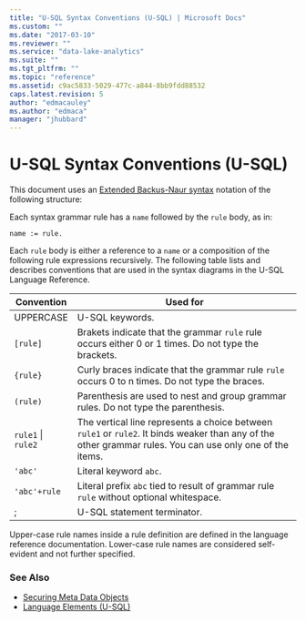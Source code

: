 ```yaml
---
title: "U-SQL Syntax Conventions (U-SQL) | Microsoft Docs"
ms.custom: ""
ms.date: "2017-03-10"
ms.reviewer: ""
ms.service: "data-lake-analytics"
ms.suite: ""
ms.tgt_pltfrm: ""
ms.topic: "reference"
ms.assetid: c9ac5833-5029-477c-a844-8bb9fdd88532
caps.latest.revision: 5
author: "edmacauley"
ms.author: "edmaca"
manager: "jhubbard"
---
```

# U-SQL Syntax Conventions (U-SQL)
This document uses an [Extended Backus-Naur syntax](http://matt.might.net/articles/grammars-bnf-ebnf/) notation of the following structure:  
  
Each syntax grammar rule has a `name` followed by the `rule` body, as in:  
```  
name := rule.  
```  
Each `rule` body is either a reference to a `name` or a composition of the following rule expressions recursively.  The following table lists and describes conventions that are used in the syntax diagrams in the U-SQL Language Reference. 

|Convention|Used for|
|------|------|
|UPPERCASE|U-SQL keywords.|
|`[rule]`|Brakets indicate that the grammar `rule` rule occurs either 0 or 1 times. Do not type the brackets.|
|`{rule}`|Curly braces indicate that the grammar rule `rule` occurs 0 to n times.  Do not type the braces.|
|`(rule)`|Parenthesis are used to nest and group grammar rules. Do not type the parenthesis.|
|`rule1` &#124; `rule2`|The vertical line represents a choice between `rule1` or `rule2`. It binds weaker than any of the other grammar rules.  You can use only one of the items.|
|`'abc'`|Literal keyword `abc`.|
|`'abc'+rule`|Literal prefix `abc` tied to result of grammar rule `rule` without optional whitespace. |
|;|U-SQL statement terminator.|
  
Upper-case rule names inside a rule definition are defined in the language reference documentation. Lower-case rule names are considered self-evident and not further specified.  
  
### See Also
* [Securing Meta Data Objects](securing-meta-data-objects.md)
* [Language Elements (U-SQL)](language-elements-u-sql.md)

